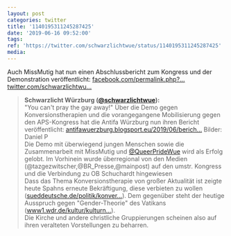 ```yaml
---
layout: post
categories: twitter
title: '1140195311245287425'
date: '2019-06-16 09:52:00'
tags: 
ref: 'https://twitter.com/schwarzlichtwue/status/1140195311245287425'
media:
---
```

Auch MissMutig hat nun einen Abschlussbericht zum Kongress und der Demonstration veröffentlicht:  [facebook.com/permalink.php?…](https://www.facebook.com/permalink.php?story_fbid=627458351090301&id=448597675643037) [twitter.com/schwarzlichtwu…](https://twitter.com/schwarzlichtwue/status/1138544408075411458)
> <b>Schwarzlicht Würzburg ([@schwarzlichtwue](https://twitter.com/schwarzlichtwue)):</b>  
>"You can't pray the gay away!" Über die Demo gegen Konversionstherapien und die vorangegangene Mobilisierung gegen den APS-Kongress hat die Antifa Würzburg nun ihren Bericht veröffentlicht: [antifawuerzburg.blogsport.eu/2019/06/berich…](http://antifawuerzburg.blogsport.eu/2019/06/bericht-zu-den-protesten-gegen-den-aps-kongress/) Bilder: Daniel P   
>Die Demo mit überwiegend jungen Menschen sowie die Zusammenarbeit mit MissMutig und [@QueerPrideWue](https://twitter.com/QueerPrideWue) wird als Erfolg gelobt. Im Vorhinein wurde überregional von den Medien (@tazgezwitscher,@BR_Presse,@mainpost) auf den umstr. Kongress und die Verbindung zu OB Schuchardt hingewiesen  
>Dass das Thema Konversionstherapie von großer Aktualität ist zeigte heute Spahns erneute Bekräftigung, diese verbieten zu wollen ([sueddeutsche.de/politik/konver…](https://www.sueddeutsche.de/politik/konversionstherapie-verbot-spahn-1.4482284!amp)). Dem gegenüber steht der heutige Ausspruch gegen "Gender-Theorie" des Vatikans ([www1.wdr.de/kultur/kulturn…](https://www1.wdr.de/kultur/kulturnachrichten/vatikan-kritisiert-gender-theorie-100.html)).  
>Die Kirche und andere christliche Gruppierungen scheinen also auf ihren veralteten Vorstellungen zu beharren.  

